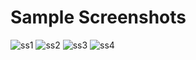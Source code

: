 # Sample Screenshots
![ss1](https://user-images.githubusercontent.com/110948224/213949989-fc455c07-2c60-4167-9827-b0d4b5de92fe.png)
![ss2](https://user-images.githubusercontent.com/110948224/213949996-679c3bbd-5f4d-4115-bbd7-e82112b17b21.png)
![ss3](https://user-images.githubusercontent.com/110948224/213949998-b3f4e449-b87f-4e6f-bef3-a4775958bed0.png)
![ss4](https://user-images.githubusercontent.com/110948224/213950002-86b2ab92-ab52-4634-a45a-ff4d707ba2a8.png)
